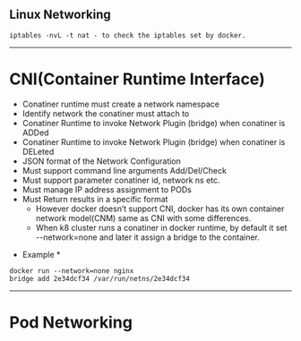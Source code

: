 ## Linux Networking

```
iptables -nvL -t nat - to check the iptables set by docker.
```
---
# CNI(Container Runtime Interface)
- Conatiner runtime must create a network namespace
- Identify network the conatiner must attach to
- Conatiner Runtime to invoke Network Plugin (bridge) when conatiner is ADDed
- Conatiner Runtime to invoke Network Plugin (bridge) when conatiner is DELeted
- JSON format of the Network Configuration
- Must support command line arguments Add/Del/Check
- Must support parameter conatiner id, network ns etc.
- Must manage IP address assignment to PODs
- Must Return results in a specific format
  - However docker doesn’t support CNI, docker has its own container network model(CNM) same as CNI with some differences.
  - When k8 cluster runs a conatiner in docker runtime, by default it set --network=none and later it assign a bridge to the container.

* Example *

```
docker run --network=none nginx
bridge add 2e34dcf34 /var/run/netns/2e34dcf34
```
---
# Pod Networking